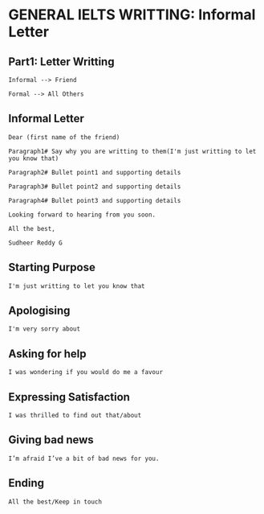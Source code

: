 # GENERAL IELTS WRITTING: Informal Letter

## Part1: Letter Writting

<pre><code class="shell">Informal --> Friend</code></pre>
<pre><code class="shell">Formal --> All Others</code></pre>

## Informal Letter

<pre><code class="shell">Dear (first name of the friend)</code></pre>
<pre><code class="shell">Paragraph1# Say why you are writting to them(I'm just writting to let you know that)</code></pre>
<pre><code class="shell">Paragraph2# Bullet point1 and supporting details</code></pre>
<pre><code class="shell">Paragraph3# Bullet point2 and supporting details</code></pre>
<pre><code class="shell">Paragraph4# Bullet point3 and supporting details</code></pre>
<pre><code class="shell">Looking forward to hearing from you soon.</code></pre>
<pre><code class="shell">All the best,</code></pre>
<pre><code class="shell">Sudheer Reddy G</code></pre>

## Starting Purpose

<pre><code class="shell">I'm just writting to let you know that</code></pre>

## Apologising 

<pre><code class="shell">I'm very sorry about</code></pre>

## Asking for help 

<pre><code class="shell">I was wondering if you would do me a favour</code></pre>

## Expressing Satisfaction 

<pre><code class="shell">I was thrilled to find out that/about</code></pre>

## Giving bad news

<pre><code class="shell">I’m afraid I’ve a bit of bad news for you.</code></pre>

## Ending 

<pre><code class="shell">All the best/Keep in touch</code></pre>